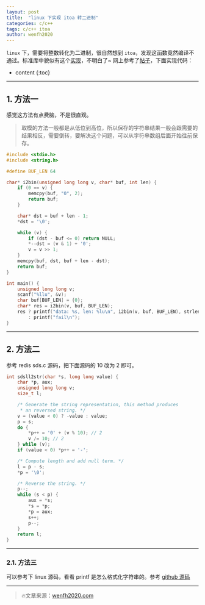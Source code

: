 ```yaml
---
layout: post
title:  "linux 下实现 itoa 转二进制"
categories: c/c++
tags: c/c++ itoa
author: wenfh2020
--- 
```


`linux` 下，需要将整数转化为二进制，很自然想到 `itoa`，发现这函数竟然编译不通过。标准库中貌似有这个[实现](http://www.cplusplus.com/reference/cstdlib/itoa/
)，不明白了~ 网上参考了[帖子](https://stackoverflow.com/questions/190229/where-is-the-itoa-function-in-linux)，下面实现代码：



* content
{:toc}

---

## 1. 方法一

感觉这方法有点费脑，不是很直观。

> 取模的方法一般都是从低位到高位，所以保存的字符串结果一般会跟需要的结果相反，需要倒转，要解决这个问题，可以从字符串数组后面开始往前保存。

```c
#include <stdio.h>
#include <string.h>

#define BUF_LEN 64

char* i2bin(unsigned long long v, char* buf, int len) {
    if (0 == v) {
        memcpy(buf, "0", 2);
        return buf;
    }

    char* dst = buf + len - 1;
    *dst = '\0';

    while (v) {
        if (dst - buf <= 0) return NULL;
        *--dst = (v & 1) + '0';
        v = v >> 1;
    }
    memcpy(buf, dst, buf + len - dst);
    return buf;
}

int main() {
    unsigned long long v;
    scanf("%llu", &v);
    char buf[BUF_LEN] = {0};
    char* res = i2bin(v, buf, BUF_LEN);
    res ? printf("data: %s, len: %lu\n", i2bin(v, buf, BUF_LEN), strlen(buf))
        : printf("fail\n");
}
```

---

## 2. 方法二

参考 redis sds.c 源码，把下面源码的 10 改为 2 即可。

```c
int sdsll2str(char *s, long long value) {
    char *p, aux;
    unsigned long long v;
    size_t l;

    /* Generate the string representation, this method produces
     * an reversed string. */
    v = (value < 0) ? -value : value;
    p = s;
    do {
        *p++ = '0' + (v % 10); // 2 
        v /= 10; // 2
    } while (v);
    if (value < 0) *p++ = '-';

    /* Compute length and add null term. */
    l = p - s;
    *p = '\0';

    /* Reverse the string. */
    p--;
    while (s < p) {
        aux = *s;
        *s = *p;
        *p = aux;
        s++;
        p--;
    }
    return l;
}
```

---

### 2.1. 方法三

可以参考下 linux 源码，看看 printf 是怎么格式化字符串的。参考 [github 源码](https://github.com/torvalds/linux/blob/master/arch/x86/boot/printf.c)

---

> 🔥文章来源：[wenfh2020.com](https://wenfh2020.com/)
